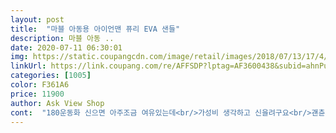 ```yaml
---
layout: post 
title:  "마블 아동용 아이언맨 퓨리 EVA 샌들" 
description: 마블 아동 ..
date: 2020-07-11 06:30:01 
img: https://static.coupangcdn.com/image/retail/images/2018/07/13/17/4/47c8fc49-a693-41f3-b789-af5b76f17554.jpg 
linkUrl: https://link.coupang.com/re/AFFSDP?lptag=AF3600438&subid=ahnPublicAsk&pageKey=109330770&itemId=330838797&vendorItemId=3811741357&traceid=V0-113-9ebc40eda02f2ed0 
categories: [1005] 
color: F361A6 
price: 11900 
author: Ask View Shop 
cont:  "180운동화 신으면 아주조금 여유있는데<br/>가성비 생각하고 신을려구요<br/>괜츈.<br/> 찍찍이 끝마무리가 살찍 뜨는 부분도있긴하지만<br/>남아 7세.<br/> 마른편.<br/> 보통 운동화180 딱맞음<br/>너무 싼 찍찍이는 모든 잡먼지를 다 끌고와서<br/>더신어보고 또 후기남길께요<br/>맨발에는 여유있어요<br/>발 실측 17.<br/>5센티<br/>블랙에 꼽힌 아들 취향으로 구매랬어요<br/>상세사이즈 참고해서 딱맞게 시키자해서<br/>샌달도 양말신고신는 아들 ㅎㅎ<br/>샌달바닥이 생각보다 볼 여유있게있어서<br/>샌달신어보니 사진처럼<br/>샌달은 넉넉히 시키면 항상 크더라구요<br/>스파이더맨에서 아이언맨으로 ㅎ<br/>아들 편안하다하네요<br/>아참 찍찍이 완젼 싼 찍찍이아니예요<br/>양말신고신으면 살짝 여유정도남는듯해요<br/>전체적 끈부분 얇지않고 도톰한편이예요<br/>정사이즈에요.<br/> 아이가 마음에 들어해요.<br/><br/>지저분한데.<br/> 여기샌달 찍찍이는<br/>쿠션감 완젼 말랑하진않아도 살짝 쿠션감있어서<br/>평소 운동화 170신는 아이 샌들도 170으로 샀더니 딱 맞아요.<br/><br/>평소 운동화 180신는 아이 샌들도 180샀어요.<br/><br/>" 
---
```

